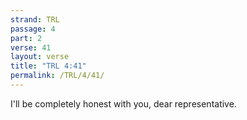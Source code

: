 ```yaml
---
strand: TRL
passage: 4
part: 2
verse: 41
layout: verse
title: "TRL 4:41"
permalink: /TRL/4/41/
---
```

I'll be completely honest with you, dear representative.
